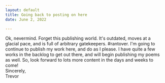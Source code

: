 ```yaml
---
layout: default
title: Going back to posting on here
date: June 2, 2022

---
```


Ok, nevermind. Forget this publishing world. It's outdated, moves at a glacial pace, and is full of arbitrary gatekeepers. #rantover. I'm going to continue to publish my work here, and do as I please. I have quite a few works in the backlog to get out there, and will begin publishing my poems as well. So, look forward to lots more content in the days and weeks to come!
<br>
Sincerely, <br>
Trevor